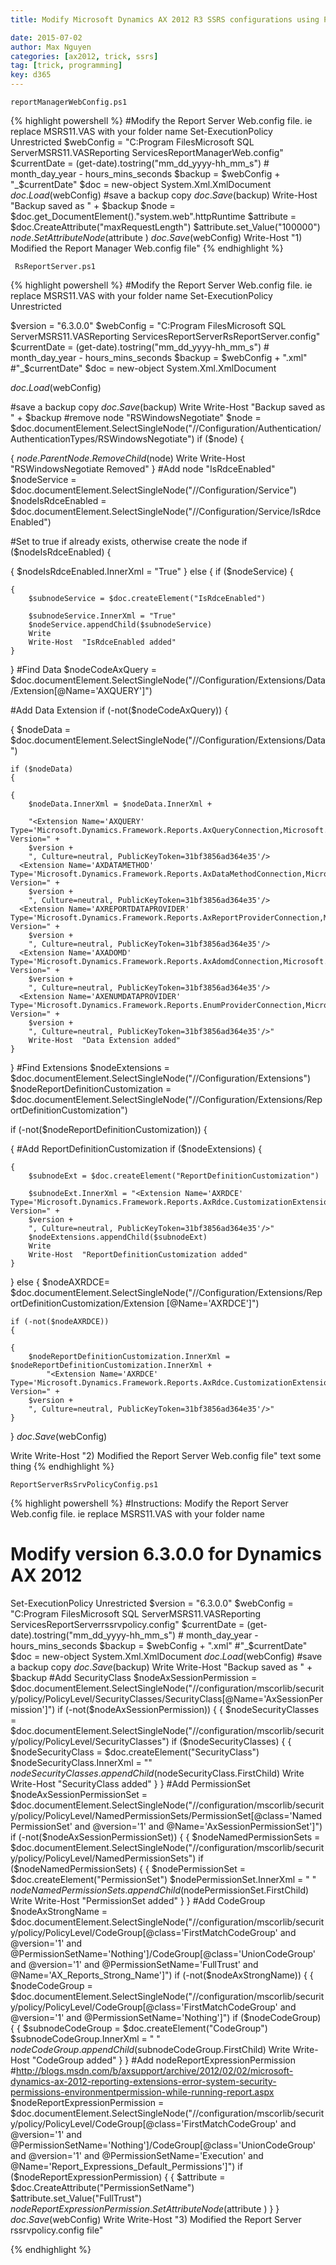 ```yaml
---
title: Modify Microsoft Dynamics AX 2012 R3 SSRS configurations using PowerShell

date: 2015-07-02
author: Max Nguyen
categories: [ax2012, trick, ssrs]
tag: [trick, programming]
key: d365
---
```


`reportManagerWebConfig.ps1`

{% highlight powershell %}
#Modify the Report Server Web.config file. ie replace MSRS11.VAS with your folder name
Set-ExecutionPolicy Unrestricted
$webConfig = "C:Program FilesMicrosoft SQL ServerMSRS11.VASReporting ServicesReportManagerWeb.config"
$currentDate = (get-date).tostring("mm_dd_yyyy-hh_mm_s") # month_day_year - hours_mins_seconds
$backup = $webConfig + "_$currentDate"
$doc = new-object System.Xml.XmlDocument
$doc.Load($webConfig)
#save a backup copy
$doc.Save($backup)
Write-Host "Backup saved as " + $backup
$node = $doc.get_DocumentElement()."system.web".httpRuntime
$attribute = $doc.CreateAttribute("maxRequestLength")
$attribute.set_Value("100000")
$node.SetAttributeNode($attribute )
$doc.Save($webConfig)
Write-Host "1) Modified the Report Manager Web.config file"
{% endhighlight %}
<!--more-->
` RsReportServer.ps1`


{% highlight powershell %}
#Modify the Report Server Web.config file. ie replace MSRS11.VAS with your folder name
Set-ExecutionPolicy Unrestricted

$version = "6.3.0.0"
$webConfig = "C:Program FilesMicrosoft SQL ServerMSRS11.VASReporting ServicesReportServerRsReportServer.config"
$currentDate = (get-date).tostring("mm_dd_yyyy-hh_mm_s") # month_day_year - hours_mins_seconds
$backup = $webConfig +  ".xml" #"_$currentDate"
$doc = new-object System.Xml.XmlDocument

$doc.Load($webConfig)

#save a backup copy
$doc.Save($backup)
Write
Write-Host  "Backup saved as " + $backup
#remove node "RSWindowsNegotiate" 
$node = $doc.documentElement.SelectSingleNode("//Configuration/Authentication/AuthenticationTypes/RSWindowsNegotiate")
if ($node) 
{
    
{
    $node.ParentNode.RemoveChild($node)
    Write
    Write-Host  "RSWindowsNegotiate Removed"
}
#Add node "IsRdceEnabled" 
$nodeService = $doc.documentElement.SelectSingleNode("//Configuration/Service")
$nodeIsRdceEnabled = $doc.documentElement.SelectSingleNode("//Configuration/Service/IsRdceEnabled")


#Set to true if already exists, otherwise create the node
if ($nodeIsRdceEnabled)
{
    
{
    $nodeIsRdceEnabled.InnerXml = "True"
}
else
{
    if ($nodeService)
    {
        
    {
        $subnodeService = $doc.createElement("IsRdceEnabled")
        
        $subnodeService.InnerXml = "True"
        $nodeService.appendChild($subnodeService)
        Write
        Write-Host  "IsRdceEnabled added"
    }
}
#Find Data
$nodeCodeAxQuery = $doc.documentElement.SelectSingleNode("//Configuration/Extensions/Data/Extension[@Name='AXQUERY']")

#Add Data Extension
if (-not($nodeCodeAxQuery))
{
    
{
    $nodeData = $doc.documentElement.SelectSingleNode("//Configuration/Extensions/Data")
    
    if ($nodeData) 
    {
        
    {
        $nodeData.InnerXml = $nodeData.InnerXml + 
        
        "<Extension Name='AXQUERY' Type='Microsoft.Dynamics.Framework.Reports.AxQueryConnection,Microsoft.Dynamics.Framework.ReportsExtensions, Version=" +
		$version +
		", Culture=neutral, PublicKeyToken=31bf3856ad364e35'/>
      <Extension Name='AXDATAMETHOD' Type='Microsoft.Dynamics.Framework.Reports.AxDataMethodConnection,Microsoft.Dynamics.Framework.ReportsExtensions, Version=" +
		$version +
		", Culture=neutral, PublicKeyToken=31bf3856ad364e35'/>
      <Extension Name='AXREPORTDATAPROVIDER' Type='Microsoft.Dynamics.Framework.Reports.AxReportProviderConnection,Microsoft.Dynamics.Framework.ReportsExtensions, Version=" +
		$version +
		", Culture=neutral, PublicKeyToken=31bf3856ad364e35'/>
      <Extension Name='AXADOMD' Type='Microsoft.Dynamics.Framework.Reports.AxAdomdConnection,Microsoft.Dynamics.Framework.ReportsExtensions, Version=" +
		$version +
		", Culture=neutral, PublicKeyToken=31bf3856ad364e35'/>
      <Extension Name='AXENUMDATAPROVIDER' Type='Microsoft.Dynamics.Framework.Reports.EnumProviderConnection,Microsoft.Dynamics.Framework.ReportsExtensions, Version=" +
		$version +
		", Culture=neutral, PublicKeyToken=31bf3856ad364e35'/>"
        Write-Host  "Data Extension added"
    }
}
#Find Extensions
$nodeExtensions = $doc.documentElement.SelectSingleNode("//Configuration/Extensions")
$nodeReportDefinitionCustomization = $doc.documentElement.SelectSingleNode("//Configuration/Extensions/ReportDefinitionCustomization")

if (-not($nodeReportDefinitionCustomization))
{
    
{
    #Add ReportDefinitionCustomization
    if ($nodeExtensions) 
    {
        
    {
        $subnodeExt = $doc.createElement("ReportDefinitionCustomization")
        
        $subnodeExt.InnerXml = "<Extension Name='AXRDCE' Type='Microsoft.Dynamics.Framework.Reports.AxRdce.CustomizationExtension,Microsoft.Dynamics.Framework.ReportsExtensions, Version=" +
		$version +
		", Culture=neutral, PublicKeyToken=31bf3856ad364e35'/>"
        $nodeExtensions.appendChild($subnodeExt)
        Write
        Write-Host  "ReportDefinitionCustomization added"
    }
}
else
{
    $nodeAXRDCE= $doc.documentElement.SelectSingleNode("//Configuration/Extensions/ReportDefinitionCustomization/Extension [@Name='AXRDCE']")
    
    if (-not($nodeAXRDCE))
    {
        
    {
        $nodeReportDefinitionCustomization.InnerXml = $nodeReportDefinitionCustomization.InnerXml +
            "<Extension Name='AXRDCE' Type='Microsoft.Dynamics.Framework.Reports.AxRdce.CustomizationExtension,Microsoft.Dynamics.Framework.ReportsExtensions, Version=" +
		$version +
		", Culture=neutral, PublicKeyToken=31bf3856ad364e35'/>"
    }
}
$doc.Save($webConfig)

Write
Write-Host  "2) Modified the Report Server Web.config file"
text some thing
{% endhighlight %}

`ReportServerRsSrvPolicyConfig.ps1`

{% highlight powershell %}
#Instructions: Modify the Report Server Web.config file. ie replace MSRS11.VAS with your folder name
# Modify version 6.3.0.0 for Dynamics AX 2012
Set-ExecutionPolicy Unrestricted
$version = "6.3.0.0"
$webConfig = "C:Program FilesMicrosoft SQL ServerMSRS11.VASReporting ServicesReportServerrssrvpolicy.config"
$currentDate = (get-date).tostring("mm_dd_yyyy-hh_mm_s") # month_day_year - hours_mins_seconds
$backup = $webConfig + ".xml" #"_$currentDate"
$doc = new-object System.Xml.XmlDocument
$doc.Load($webConfig)
#save a backup copy
$doc.Save($backup)
Write
Write-Host "Backup saved as " + $backup
#Add SecurityClass
$nodeAxSessionPermission = $doc.documentElement.SelectSingleNode("//configuration/mscorlib/security/policy/PolicyLevel/SecurityClasses/SecurityClass[@Name='AxSessionPermission']")
if (-not($nodeAxSessionPermission))
{
{
 $nodeSecurityClasses = $doc.documentElement.SelectSingleNode("//configuration/mscorlib/security/policy/PolicyLevel/SecurityClasses")
 if ($nodeSecurityClasses)
{
 {
 $nodeSecurityClass = $doc.createElement("SecurityClass")
 $nodeSecurityClass.InnerXml = "<SecurityClass Name='AxSessionPermission' Description='Microsoft.Dynamics.Framework.Reports.AxSessionPermission, Microsoft.Dynamics.Framework.Reports, Version=" +
 $version +
 ", Culture=neutral, PublicKeyToken=31bf3856ad364e35' />"
 $nodeSecurityClasses.appendChild($nodeSecurityClass.FirstChild)
Write
 Write-Host "SecurityClass added"
 }
}
#Add PermissionSet
$nodeAxSessionPermissionSet = $doc.documentElement.SelectSingleNode("//configuration/mscorlib/security/policy/PolicyLevel/NamedPermissionSets/PermissionSet[@class='NamedPermissionSet' and @version='1' and @Name='AxSessionPermissionSet']")
if (-not($nodeAxSessionPermissionSet))
{
{
 $nodeNamedPermissionSets = $doc.documentElement.SelectSingleNode("//configuration/mscorlib/security/policy/PolicyLevel/NamedPermissionSets")
 if ($nodeNamedPermissionSets)
{
 {
 $nodePermissionSet = $doc.createElement("PermissionSet")
 $nodePermissionSet.InnerXml = "<PermissionSet class='NamedPermissionSet' version='1' Name='AxSessionPermissionSet'>
 <IPermission class='AxSessionPermission' version='1' Unrestricted='true' />
 <IPermission class='SecurityPermission' version='1' Flags='Assertion' />
 </PermissionSet>"
 $nodeNamedPermissionSets.appendChild($nodePermissionSet.FirstChild)
Write
 Write-Host "PermissionSet added"
 }
}
#Add CodeGroup
$nodeAxStrongName = $doc.documentElement.SelectSingleNode("//configuration/mscorlib/security/policy/PolicyLevel/CodeGroup[@class='FirstMatchCodeGroup' and @version='1' and @PermissionSetName='Nothing']/CodeGroup[@class='UnionCodeGroup' and @version='1' and @PermissionSetName='FullTrust' and @Name='AX_Reports_Strong_Name']")
if (-not($nodeAxStrongName))
{
{
 $nodeCodeGroup = $doc.documentElement.SelectSingleNode("//configuration/mscorlib/security/policy/PolicyLevel/CodeGroup[@class='FirstMatchCodeGroup' and @version='1' and @PermissionSetName='Nothing']")
 if ($nodeCodeGroup)
{
 {
 $subnodeCodeGroup = $doc.createElement("CodeGroup")
 $subnodeCodeGroup.InnerXml = "<CodeGroup class='UnionCodeGroup' version='1' PermissionSetName='FullTrust' Name='AX_Reports_Strong_Name' Description='This code group grants Dynamics AX Reports code full trust. '>
 <IMembershipCondition class='StrongNameMembershipCondition' version='1' PublicKeyBlob='0024000004800000940000000602000000240000525341310004000001000100B5FC90E7027F67871E773A8FDE8938C81DD402BA65B9201D60593E96C492651E889CC13F1415EBB53FAC1131AE0BD333C5EE6021672D9718EA31A8AEBD0DA0072F25D87DBA6FC90FFD598ED4DA35E44C398C454307E8E33B8426143DAEC9F596836F97C8F74750E5975C64E2189F45DEF46B2A2B1247ADC3652BF5C308055DA9' />
 </CodeGroup>"
 $nodeCodeGroup.appendChild($subnodeCodeGroup.FirstChild)
Write
 Write-Host "CodeGroup added"
 }
}
#Add nodeReportExpressionPermission
#http://blogs.msdn.com/b/axsupport/archive/2012/02/02/microsoft-dynamics-ax-2012-reporting-extensions-error-system-security-permissions-environmentpermission-while-running-report.aspx
$nodeReportExpressionPermission = $doc.documentElement.SelectSingleNode("//configuration/mscorlib/security/policy/PolicyLevel/CodeGroup[@class='FirstMatchCodeGroup' and @version='1' and @PermissionSetName='Nothing']/CodeGroup[@class='UnionCodeGroup' and @version='1' and @PermissionSetName='Execution' and @Name='Report_Expressions_Default_Permissions']")
if ($nodeReportExpressionPermission)
{
{
 $attribute = $doc.CreateAttribute("PermissionSetName")
 $attribute.set_Value("FullTrust")
 $nodeReportExpressionPermission.SetAttributeNode($attribute )
}
}
$doc.Save($webConfig)
Write
Write-Host "3) Modified the Report Server rssrvpolicy.config file"

{% endhighlight %}